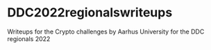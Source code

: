 # DDC2022regionalswriteups
Writeups for the Crypto challenges by Aarhus University for the DDC regionals 2022
